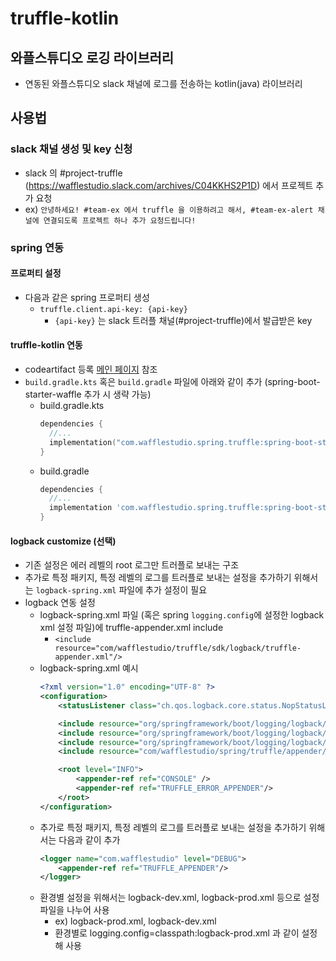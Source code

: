 # truffle-kotlin
## 와플스튜디오 로깅 라이브러리
- 연동된 와플스튜디오 slack 채널에 로그를 전송하는 kotlin(java) 라이브러리

## 사용법
### slack 채널 생성 및 key 신청
- slack 의 #project-truffle (https://wafflestudio.slack.com/archives/C04KKHS2P1D) 에서 프로젝트 추가 요청
- ex) `안녕하세요! #team-ex 에서 truffle 을 이용하려고 해서, #team-ex-alert 채널에 연결되도록 프로젝트 하나 추가 요청드립니다!`

### spring 연동
#### 프로퍼티 설정
- 다음과 같은 spring 프로퍼티 생성
    - `truffle.client.api-key: {api-key}`
        - `{api-key}` 는 slack 트러플 채널(#project-truffle)에서 발급받은 key

#### truffle-kotlin 연동
- codeartifact 등록 [메인 페이지](../README.md) 참조
- `build.gradle.kts` 혹은 `build.gradle` 파일에 아래와 같이 추가 (spring-boot-starter-waffle 추가 시 생략 가능)
    - build.gradle.kts
      ```kotlin
      dependencies {
        //...
        implementation("com.wafflestudio.spring.truffle:spring-boot-starter-truffle:1.0.1")
      }
      ```
    - build.gradle
      ```groovy
      dependencies {
        //...
        implementation 'com.wafflestudio.spring.truffle:spring-boot-starter-truffle:1.0.1'
      }
      ```

#### logback customize (선택)
- 기존 설정은 에러 레벨의 root 로그만 트러플로 보내는 구조
- 추가로 특정 패키지, 특정 레벨의 로그를 트러플로 보내는 설정을 추가하기 위해서는 `logback-spring.xml` 파일에 추가 설정이 필요
- logback 연동 설정
  - logback-spring.xml 파일 (혹은 spring `logging.config`에 설정한 logback xml 설정 파일)에 truffle-appender.xml include
    - `<include resource="com/wafflestudio/truffle/sdk/logback/truffle-appender.xml"/>`
  - logback-spring.xml 예시
    ```xml
    <?xml version="1.0" encoding="UTF-8" ?>
    <configuration>
        <statusListener class="ch.qos.logback.core.status.NopStatusListener" />

        <include resource="org/springframework/boot/logging/logback/defaults.xml" />
        <include resource="org/springframework/boot/logging/logback/file-appender.xml" />
        <include resource="org/springframework/boot/logging/logback/console-appender.xml"/>
        <include resource="com/wafflestudio/spring/truffle/appender/truffle-appender.xml"/>

        <root level="INFO">
            <appender-ref ref="CONSOLE" />
            <appender-ref ref="TRUFFLE_ERROR_APPENDER"/>
        </root>
    </configuration>
    ```
  - 추가로 특정 패키지, 특정 레벨의 로그를 트러플로 보내는 설정을 추가하기 위해서는 다음과 같이 추가
    ```xml
    <logger name="com.wafflestudio" level="DEBUG">
        <appender-ref ref="TRUFFLE_APPENDER"/>
    </logger>
    ```
  - 환경별 설정을 위해서는 logback-dev.xml, logback-prod.xml 등으로 설정 파일을 나누어 사용
    - ex) logback-prod.xml, logback-dev.xml
    - 환경별로 logging.config=classpath:logback-prod.xml 과 같이 설정해 사용


